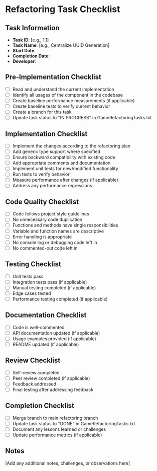 # Refactoring Task Checklist

## Task Information
- **Task ID**: [e.g., 1.1]
- **Task Name**: [e.g., Centralize UUID Generation]
- **Start Date**: 
- **Completion Date**:
- **Developer**:

## Pre-Implementation Checklist
- [ ] Read and understand the current implementation
- [ ] Identify all usages of the component in the codebase
- [ ] Create baseline performance measurements (if applicable)
- [ ] Create baseline tests to verify current behavior
- [ ] Create a branch for this task
- [ ] Update task status to "IN PROGRESS" in GameRefactoringTasks.txt

## Implementation Checklist
- [ ] Implement the changes according to the refactoring plan
- [ ] Add generic type support where specified
- [ ] Ensure backward compatibility with existing code
- [ ] Add appropriate comments and documentation
- [ ] Implement unit tests for new/modified functionality
- [ ] Run tests to verify behavior
- [ ] Measure performance after changes (if applicable)
- [ ] Address any performance regressions

## Code Quality Checklist
- [ ] Code follows project style guidelines
- [ ] No unnecessary code duplication
- [ ] Functions and methods have single responsibilities
- [ ] Variable and function names are descriptive
- [ ] Error handling is appropriate
- [ ] No console.log or debugging code left in
- [ ] No commented-out code left in

## Testing Checklist
- [ ] Unit tests pass
- [ ] Integration tests pass (if applicable)
- [ ] Manual testing completed (if applicable)
- [ ] Edge cases tested
- [ ] Performance testing completed (if applicable)

## Documentation Checklist
- [ ] Code is well-commented
- [ ] API documentation updated (if applicable)
- [ ] Usage examples provided (if applicable)
- [ ] README updated (if applicable)

## Review Checklist
- [ ] Self-review completed
- [ ] Peer review completed (if applicable)
- [ ] Feedback addressed
- [ ] Final testing after addressing feedback

## Completion Checklist
- [ ] Merge branch to main refactoring branch
- [ ] Update task status to "DONE" in GameRefactoringTasks.txt
- [ ] Document any lessons learned or challenges
- [ ] Update performance metrics (if applicable)

## Notes
[Add any additional notes, challenges, or observations here] 